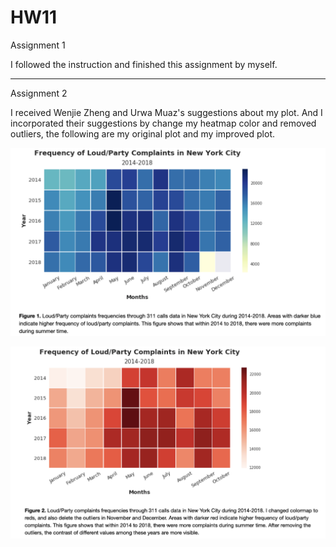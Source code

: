 # HW11

Assignment 1

I followed the instruction and finished this assignment by myself.

----------------------------------------------------------------------------

Assignment 2

I received Wenjie Zheng and Urwa Muaz's suggestions about my plot. And I incorporated their suggestions by change my heatmap color and removed outliers, the following are my original plot and my improved plot.

![Alt text](heatmap1.png)

![Alt text](heatmap2.png)
